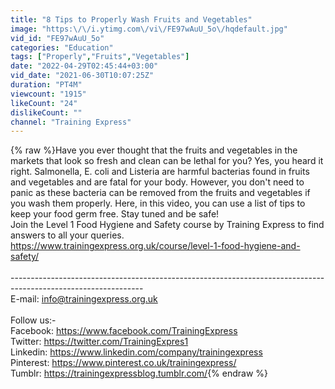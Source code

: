 ```yaml
---
title: "8 Tips to Properly Wash Fruits and Vegetables"
image: "https:\/\/i.ytimg.com\/vi\/FE97wAuU_5o\/hqdefault.jpg"
vid_id: "FE97wAuU_5o"
categories: "Education"
tags: ["Properly","Fruits","Vegetables"]
date: "2022-04-29T02:45:44+03:00"
vid_date: "2021-06-30T10:07:25Z"
duration: "PT4M"
viewcount: "1915"
likeCount: "24"
dislikeCount: ""
channel: "Training Express"
---
```

{% raw %}Have you ever thought that the fruits and vegetables in the markets that look so fresh and clean can be lethal for you? Yes, you heard it right. Salmonella, E. coli and Listeria are harmful bacterias found in fruits and vegetables and are fatal for your body. However, you don't need to panic as these bacteria can be removed from the fruits and vegetables if you wash them properly. Here, in this video, you can use a list of tips to keep your food germ free. Stay tuned and be safe!<br />Join the Level 1 Food Hygiene and Safety course by Training Express to find answers to all your queries.<br /><a rel="nofollow" target="blank" href="https://www.trainingexpress.org.uk/course/level-1-food-hygiene-and-safety/">https://www.trainingexpress.org.uk/course/level-1-food-hygiene-and-safety/</a><br /><br />---------------------------------------------------------------------------------------------------------------<br />E-mail: info@trainingexpress.org.uk<br /><br />Follow us:-<br />Facebook: <a rel="nofollow" target="blank" href="https://www.facebook.com/TrainingExpress">https://www.facebook.com/TrainingExpress</a><br />Twitter: <a rel="nofollow" target="blank" href="https://twitter.com/TrainingExpres1">https://twitter.com/TrainingExpres1</a><br />Linkedin: <a rel="nofollow" target="blank" href="https://www.linkedin.com/company/trainingexpress">https://www.linkedin.com/company/trainingexpress</a><br />Pinterest: <a rel="nofollow" target="blank" href="https://www.pinterest.co.uk/trainingexpress/">https://www.pinterest.co.uk/trainingexpress/</a><br />Tumblr: <a rel="nofollow" target="blank" href="https://trainingexpressblog.tumblr.com/">https://trainingexpressblog.tumblr.com/</a>{% endraw %}
